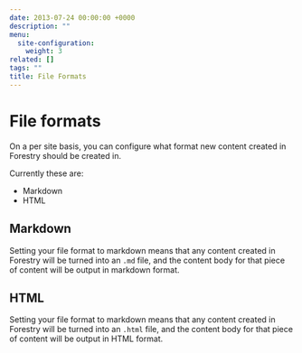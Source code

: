 ```yaml
---
date: 2013-07-24 00:00:00 +0000
description: ""
menu:
  site-configuration:
    weight: 3
related: []
tags: ""
title: File Formats
---
```


# File formats

On a per site basis, you can configure what format new content created in Forestry should be created in.

Currently these are:

* Markdown
* HTML

## Markdown

Setting your file format to markdown means that any content created in Forestry will be turned into an `.md` file, and the content body for that piece of content will be output in markdown format.

## HTML

Setting your file format to markdown means that any content created in Forestry will be turned into an `.html` file, and the content body for that piece of content will be output in HTML format.